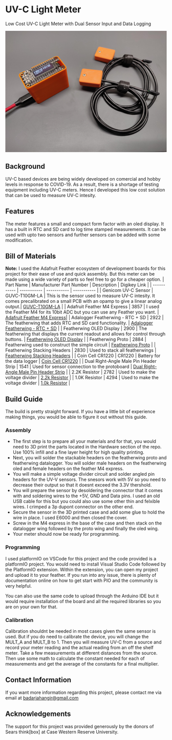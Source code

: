 # UV-C Light Meter
Low Cost UV-C Light Meter with Dual Sensor Input and Data Logging

![Image](Images/IMG_20200516_191059.jpg)

## Background
UV-C based devices are being widely developed on comercial and hobby levels in response to COVID-19. As a result,
there is a shortage of testing equipment including UV-C meters. Hence I developed this low cost solution that can 
be used to measure UV-C intesity. 

## Features
The meter features a small and compact form factor with an oled display. It has a built in RTC and SD card to log
time stamped measurements. It can be used with upto two sensors and further sensors can be added with some modification. 

## Bill of Materials
**Note:** I used the Adafruit Feather ecosystem of development boards for this project for their ease of use and quick assembly. But this meter can
be made using a wide variety of parts so feel free to go for a cheaper option. 
| Part Name | Manufacturer Part Number | Description | Digikey Link |
| ----------- | ----------- | ----------- | ----------- |
| Genicom UV-C Sensor | GUVC-T10GM-LA | This is the sensor used to measure UV-C intesity. It comes precalibrated on a small PCB with an opamp to give a linear analog output.| [GUVC-T10GM-LA](https://www.digikey.com/product-detail/en/genicom-co-ltd/GUVC-T10GM-LA/2096-GUVC-T10GM-LA-ND/10474940) |
| Adafruit Feather M4 Express | 3857 | I used the Feather M4 for its 10bit ADC but you can use any Feather you want. | [Adafruit Feather M4 Express](https://www.digikey.com/product-detail/en/adafruit-industries-llc/3857/1528-2648-ND/9553567)|
| Adalogger Featherwing - RTC + SD | 2922 | The featherwing that adds RTC and SD card functionality. | [Adalogger Featherwing - RTC + SD](https://www.digikey.com/product-detail/en/adafruit-industries-llc/2922/1528-1621-ND/5885911) |
| Featherwing OLED Display | 2900 | The featherwing that displays the current readout and allows for control through buttons. | [Featherwing OLED Display](https://www.digikey.com/product-detail/en/adafruit-industries-llc/2900/1528-1547-ND/5810890) |
| Featherwing Proto | 2884 | Featherwing used to construct the simple circuit | [Featherwing Proto](https://www.digikey.com/product-detail/en/adafruit-industries-llc/2884/1528-1622-ND/5777193) |
| Featherwing Stacking Headers | 2830 | Used to stack all featherwings | [Featherwing Stacking Headers](https://www.digikey.com/product-detail/en/adafruit-industries-llc/2830/2830-ND/5823439) |
| Coin Cell CR1220 | CR1220 | Battery for the data logger | [Coin Cell CR1220](https://www.digikey.com/product-detail/en/panasonic-bsg/CR1220/P033-ND/269740) |
| Dual Right-Angle Male Pin Header Strip | 1541 | Used for sensor connection to the protoboard | [Dual Right-Angle Male Pin Header Strip](https://www.adafruit.com/product/1541) |
| 2.2K Resistor | 2782 | Used to make the voltage divider | [2.2k Resistor](https://www.adafruit.com/product/2782) |
| 1.0K Resistor | 4294 | Used to make the voltage divider | [1.0k Resistor](https://www.adafruit.com/product/4294) |

## Build Guide
The build is pretty straight forward. If you have a little bit of experience making things, you would be able to figure it out without this guide. 

### Assembly

- The first step is to prepare all your materials and for that, you would need to 3D print the parts located in the Hardware section of the repo. Use 100% infill and a fine layer height for high quality printing. 
- Next, you will solder the stackable headers on the featherwing proto and featherwing datalogger. You will solder male headers on the featherwing oled and female headers on the feather M4 express. 
- You will make a simple voltage divider circuit and solder angled pin headers for the UV-V sensors. The snesors work with 5V so you need to decrease their output so that it doesnt exceed the 3.3V thershold. 
- You will prepare the sensor by desoldering the connector that it comes with and soldering wires to the +5V, GND and Data pins. I used an old USB cable for this but you could also use some other thin and felxible wires. I crimped a 3p dupont connector on the other end. 
- Secure the sensor in the 3D printed case and add some glue to hold the wire in place. I used E6000 and then closed the cover. 
- Screw in the M4 express in the base of the case and then stack on the datalogger wing followed by the proto wing and finally the oled wing.
- Your meter should now be ready for programming. 

### Programming
I used platformIO on VSCode for this project and the code provided is a platformIO project. You would need to install Visual Studio Code followed by the PlatformIO extension. Within the extension, you can open my project and upload it to your feather. If you run into any issue, there is plenty of documentation online on how to get start with PIO and the community is very helpful. 

You can also use the same code to upload through the Arduino IDE but it would require installation of the board and all the required libraries so you are on your own for that. 

### Calibration

Calibration shouldnt be needed in most cases given the same sensor is used. But if you do need to calibrate the device, you will change the MULT_A and MULT_B to 1. Then you will measure UV-C from a source and record your meter reading and the actual reading from an off the shelf meter. Take a few measurements at different distances from the source. Then use some math to calculate the constant needed for each of measurements and get the average of the constants for a final multiplier. 

## Contact Information
If you want more information regarding this project, please contact me via email at badarjahangir@gmail.com

## Acknowledgements
The support for this project was provided generously by the donors of Sears think[box] at Case Western Reserve University. 
